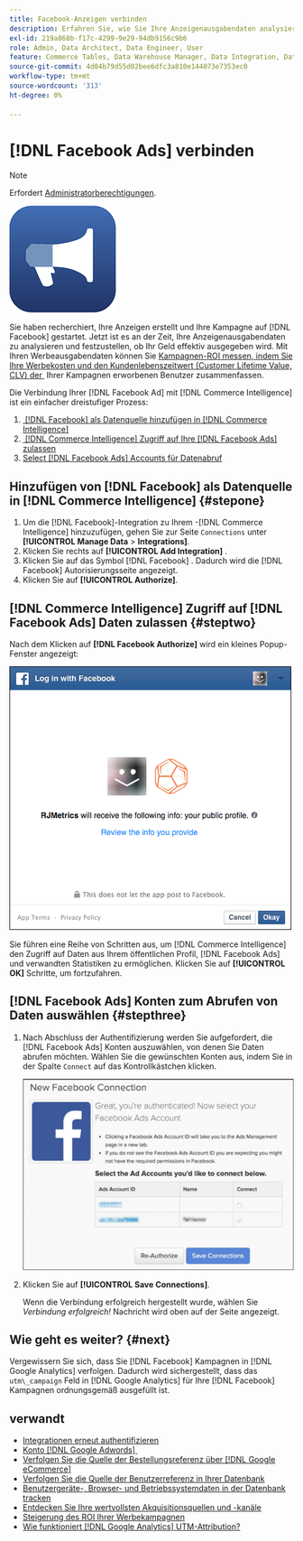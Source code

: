 ```yaml
---
title: Facebook-Anzeigen verbinden
description: Erfahren Sie, wie Sie Ihre Anzeigenausgabendaten analysieren und feststellen können, ob Ihr Geld effektiv ausgegeben wird.
exl-id: 219a868b-f17c-4299-9e29-94db9156c9b6
role: Admin, Data Architect, Data Engineer, User
feature: Commerce Tables, Data Warehouse Manager, Data Integration, Data Import/Export
source-git-commit: 4d04b79d55d02bee6dfc3a810e144073e7353ec0
workflow-type: tm+mt
source-wordcount: '313'
ht-degree: 0%

---
```


# [!DNL Facebook Ads] verbinden

>[!NOTE]
>
>Erfordert [Administratorberechtigungen](../../../administrator/user-management/user-management.md).

![Facebook Ads-Logo](../../../assets/facebook-ads-logo.png)

Sie haben recherchiert, Ihre Anzeigen erstellt und Ihre Kampagne auf [!DNL Facebook] gestartet. Jetzt ist es an der Zeit, Ihre Anzeigenausgabendaten zu analysieren und festzustellen, ob Ihr Geld effektiv ausgegeben wird. Mit Ihren Werbeausgabendaten können Sie [Kampagnen-ROI messen, indem Sie Ihre Werbekosten und den Kundenlebenszeitwert (Customer Lifetime Value, CLV) der &#x200B;](../../../data-analyst/analysis/roi-ad-camp.md) Ihrer Kampagnen erworbenen Benutzer zusammenfassen.

Die Verbindung Ihrer [!DNL Facebook Ad] mit [!DNL Commerce Intelligence] ist ein einfacher dreistufiger Prozess:

1. [&#x200B; [!DNL Facebook]  als Datenquelle hinzufügen in [!DNL Commerce Intelligence]](#stepone)
1. [&#x200B; [!DNL Commerce Intelligence]  Zugriff auf Ihre  [!DNL Facebook Ads]  zulassen](#steptwo)
1. [Select [!DNL Facebook Ads] Accounts für Datenabruf](#stepthree)

## Hinzufügen von [!DNL Facebook] als Datenquelle in [!DNL Commerce Intelligence] {#stepone}

1. Um die [!DNL Facebook]-Integration zu Ihrem -[!DNL Commerce Intelligence] hinzuzufügen, gehen Sie zur Seite `Connections` unter **[!UICONTROL Manage Data** > **Integrations]**.
1. Klicken Sie rechts auf **[!UICONTROL Add Integration]** .
1. Klicken Sie auf das Symbol [!DNL Facebook] . Dadurch wird die [!DNL Facebook] Autorisierungsseite angezeigt.
1. Klicken Sie auf **[!UICONTROL Authorize]**.

## [!DNL Commerce Intelligence] Zugriff auf [!DNL Facebook Ads] Daten zulassen {#steptwo}

Nach dem Klicken auf **[!DNL Facebook Authorize]** wird ein kleines Popup-Fenster angezeigt:

![Dialogfeld für Facebook-Zugriffsberechtigungen für Commerce Intelligence](../../../assets/Facebook_Access_Popup.png)

Sie führen eine Reihe von Schritten aus, um [!DNL Commerce Intelligence] den Zugriff auf Daten aus Ihrem öffentlichen Profil, [!DNL Facebook Ads] und verwandten Statistiken zu ermöglichen. Klicken Sie auf **[!UICONTROL OK]** Schritte, um fortzufahren.

## [!DNL Facebook Ads] Konten zum Abrufen von Daten auswählen {#stepthree}

1. Nach Abschluss der Authentifizierung werden Sie aufgefordert, die [!DNL Facebook Ads] Konten auszuwählen, von denen Sie Daten abrufen möchten. Wählen Sie die gewünschten Konten aus, indem Sie in der Spalte `Connect` auf das Kontrollkästchen klicken.

   ![Benutzeroberfläche zur Auswahl von Facebook-Werbekonten](../../../assets/Facebook_Ad_Accounts.png)

1. Klicken Sie auf **[!UICONTROL Save Connections]**.

   Wenn die Verbindung erfolgreich hergestellt wurde, wählen Sie *Verbindung erfolgreich!* Nachricht wird oben auf der Seite angezeigt.

## Wie geht es weiter? {#next}

Vergewissern Sie sich, dass Sie [!DNL Facebook] Kampagnen in [!DNL Google Analytics] verfolgen. Dadurch wird sichergestellt, dass das `utm\_campaign` Feld in [!DNL Google Analytics] für Ihre [!DNL Facebook] Kampagnen ordnungsgemäß ausgefüllt ist.

## verwandt

* [Integrationen erneut authentifizieren](https://experienceleague.adobe.com/docs/commerce-knowledge-base/kb/how-to/mbi-reauthenticating-integrations.html?lang=de)
* [Konto  [!DNL Google Adwords] &#x200B;](../integrations/google-ecommerce.md)
* [Verfolgen Sie die Quelle der Bestellungsreferenz über [!DNL Google eCommerce]](../integrations/google-ecommerce.md)
* [Verfolgen Sie die Quelle der Benutzerreferenz in Ihrer Datenbank](../../analysis/google-track-user-acq.md)
* [Benutzergeräte-, Browser- und Betriebssystemdaten in der Datenbank tracken](../../analysis/track-usr-dev-browser.md)
* [Entdecken Sie Ihre wertvollsten Akquisitionsquellen und -kanäle](../../analysis/most-value-source-channel.md)
* [Steigerung des ROI Ihrer Werbekampagnen](../../analysis/roi-ad-camp.md)
* [Wie funktioniert  [!DNL Google Analytics]  UTM-Attribution?](../../analysis/utm-attributes.md)
